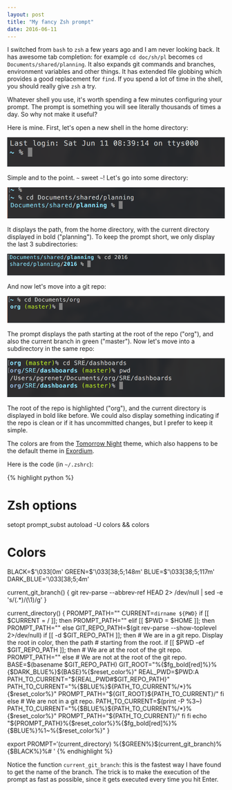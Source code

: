 ```yaml
---
layout: post
title: "My fancy Zsh prompt"
date: 2016-06-11
---
```


I switched from `bash` to `zsh` a few years ago and I am never looking back. It
has awesome tab completion: for example `cd doc/sh/pl` becomes `cd
Documents/shared/planning`. It also expands git commands and branches,
environment variables and other things. It has extended file globbing which
provides a good replacement for `find`. If you spend a lot of time in the
shell, you should really give `zsh` a try.

Whatever shell you use, it's worth spending a few minutes configuring your
prompt. The prompt is something you will see literally thousands of times a
day. So why not make it useful?

Here is mine. First, let's open a new shell in the home directory:

![zsh prompt](/assets/zsh_prompt1.png)

Simple and to the point. `~` sweet `~`! Let's go into some directory:

![zsh prompt](/assets/zsh_prompt2.png)

It displays the path, from the home directory, with the current directory
displayed in bold ("planning"). To keep the prompt short, we only display the
last 3 subdirectories:

![zsh prompt](/assets/zsh_prompt5.png)

And now let's move into a git repo:

![zsh prompt](/assets/zsh_prompt3.png)

The prompt displays the path starting at the root of the repo ("org"), and also
the current branch in green ("master"). Now let's move into a subdirectory in
the same repo:

![zsh prompt](/assets/zsh_prompt4.png)

The root of the repo is highlighted ("org"), and the current directory is
displayed in bold like before. We could also display something indicating if
the repo is clean or if it has uncommitted changes, but I prefer to keep it
simple.

The colors are from the
[Tomorrow Night](https://github.com/chriskempson/tomorrow-theme) theme, which
also happens to be the default theme in
[Exordium](https://github.com/philippe-grenet/exordium).

Here is the code (in `~/.zshrc`):

{% highlight python %}
# Zsh options
setopt prompt_subst
autoload -U colors && colors

# Colors
BLACK=$'\033[0m'
GREEN=$'\033[38;5;148m'
BLUE=$'\033[38;5;117m'
DARK_BLUE='\033[38;5;4m'

current_git_branch() {
    git rev-parse --abbrev-ref HEAD 2> /dev/null | sed -e 's/\(.*\)/(\1)/g'
}

current_directory() {
    PROMPT_PATH=""
    CURRENT=`dirname ${PWD}`
    if [[ $CURRENT = / ]]; then
        PROMPT_PATH=""
    elif [[ $PWD = $HOME ]]; then
        PROMPT_PATH=""
    else
        GIT_REPO_PATH=$(git rev-parse --show-toplevel 2>/dev/null)
        if [[ -d $GIT_REPO_PATH ]]; then
            # We are in a git repo. Display the root in color, then the path
            # starting from the root.
            if [[ $PWD -ef $GIT_REPO_PATH ]]; then
                # We are at the root of the git repo.
                PROMPT_PATH=""
            else
                # We are not at the root of the git repo.
                BASE=$(basename $GIT_REPO_PATH)
                GIT_ROOT="%{$fg_bold[red]%}%{$DARK_BLUE%}${BASE}%{$reset_color%}"
                REAL_PWD=$PWD:A
                PATH_TO_CURRENT="${REAL_PWD#$GIT_REPO_PATH}"
                PATH_TO_CURRENT="%{$BLUE%}${PATH_TO_CURRENT%/*}%{$reset_color%}"
                PROMPT_PATH="${GIT_ROOT}${PATH_TO_CURRENT}/"
            fi
        else
            # We are not in a git repo.
            PATH_TO_CURRENT=$(print -P %3~)
            PATH_TO_CURRENT="%{$BLUE%}${PATH_TO_CURRENT%/*}%{$reset_color%}"
            PROMPT_PATH="${PATH_TO_CURRENT}/"
        fi
    fi
    echo "${PROMPT_PATH}%{$reset_color%}%{$fg_bold[red]%}%{$BLUE%}%1~%{$reset_color%}"
}

export PROMPT=$'$(current_directory) %{$GREEN%}$(current_git_branch)%{$BLACK%}%# '
{% endhighlight %}

Notice the function `current_git_branch`: this is the fastest way I have found
to get the name of the branch. The trick is to make the execution of the prompt
as fast as possible, since it gets executed every time you hit Enter.
